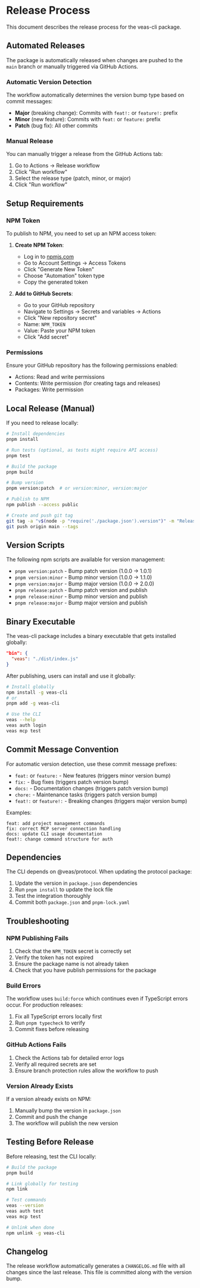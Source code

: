 # Release Process

This document describes the release process for the veas-cli package.

## Automated Releases

The package is automatically released when changes are pushed to the `main` branch or manually triggered via GitHub Actions.

### Automatic Version Detection

The workflow automatically determines the version bump type based on commit messages:
- **Major** (breaking change): Commits with `feat!:` or `feature!:` prefix
- **Minor** (new feature): Commits with `feat:` or `feature:` prefix  
- **Patch** (bug fix): All other commits

### Manual Release

You can manually trigger a release from the GitHub Actions tab:

1. Go to Actions → Release workflow
2. Click "Run workflow"
3. Select the release type (patch, minor, or major)
4. Click "Run workflow"

## Setup Requirements

### NPM Token

To publish to NPM, you need to set up an NPM access token:

1. **Create NPM Token**:
   - Log in to [npmjs.com](https://www.npmjs.com/)
   - Go to Account Settings → Access Tokens
   - Click "Generate New Token"
   - Choose "Automation" token type
   - Copy the generated token

2. **Add to GitHub Secrets**:
   - Go to your GitHub repository
   - Navigate to Settings → Secrets and variables → Actions
   - Click "New repository secret"
   - Name: `NPM_TOKEN`
   - Value: Paste your NPM token
   - Click "Add secret"

### Permissions

Ensure your GitHub repository has the following permissions enabled:
- Actions: Read and write permissions
- Contents: Write permission (for creating tags and releases)
- Packages: Write permission

## Local Release (Manual)

If you need to release locally:

```bash
# Install dependencies
pnpm install

# Run tests (optional, as tests might require API access)
pnpm test

# Build the package
pnpm build

# Bump version
pnpm version:patch  # or version:minor, version:major

# Publish to NPM
npm publish --access public

# Create and push git tag
git tag -a "v$(node -p "require('./package.json').version")" -m "Release v$(node -p "require('./package.json').version")"
git push origin main --tags
```

## Version Scripts

The following npm scripts are available for version management:

- `pnpm version:patch` - Bump patch version (1.0.0 → 1.0.1)
- `pnpm version:minor` - Bump minor version (1.0.0 → 1.1.0)
- `pnpm version:major` - Bump major version (1.0.0 → 2.0.0)
- `pnpm release:patch` - Bump patch version and publish
- `pnpm release:minor` - Bump minor version and publish
- `pnpm release:major` - Bump major version and publish

## Binary Executable

The veas-cli package includes a binary executable that gets installed globally:

```json
"bin": {
  "veas": "./dist/index.js"
}
```

After publishing, users can install and use it globally:

```bash
# Install globally
npm install -g veas-cli
# or
pnpm add -g veas-cli

# Use the CLI
veas --help
veas auth login
veas mcp test
```

## Commit Message Convention

For automatic version detection, use these commit message prefixes:

- `feat:` or `feature:` - New features (triggers minor version bump)
- `fix:` - Bug fixes (triggers patch version bump)
- `docs:` - Documentation changes (triggers patch version bump)
- `chore:` - Maintenance tasks (triggers patch version bump)
- `feat!:` or `feature!:` - Breaking changes (triggers major version bump)

Examples:
```
feat: add project management commands
fix: correct MCP server connection handling
docs: update CLI usage documentation
feat!: change command structure for auth
```

## Dependencies

The CLI depends on @veas/protocol. When updating the protocol package:

1. Update the version in `package.json` dependencies
2. Run `pnpm install` to update the lock file
3. Test the integration thoroughly
4. Commit both `package.json` and `pnpm-lock.yaml`

## Troubleshooting

### NPM Publishing Fails

1. Check that the `NPM_TOKEN` secret is correctly set
2. Verify the token has not expired
3. Ensure the package name is not already taken
4. Check that you have publish permissions for the package

### Build Errors

The workflow uses `build:force` which continues even if TypeScript errors occur. For production releases:
1. Fix all TypeScript errors locally first
2. Run `pnpm typecheck` to verify
3. Commit fixes before releasing

### GitHub Actions Fails

1. Check the Actions tab for detailed error logs
2. Verify all required secrets are set
3. Ensure branch protection rules allow the workflow to push

### Version Already Exists

If a version already exists on NPM:
1. Manually bump the version in `package.json`
2. Commit and push the change
3. The workflow will publish the new version

## Testing Before Release

Before releasing, test the CLI locally:

```bash
# Build the package
pnpm build

# Link globally for testing
npm link

# Test commands
veas --version
veas auth test
veas mcp test

# Unlink when done
npm unlink -g veas-cli
```

## Changelog

The release workflow automatically generates a `CHANGELOG.md` file with all changes since the last release. This file is committed along with the version bump.
